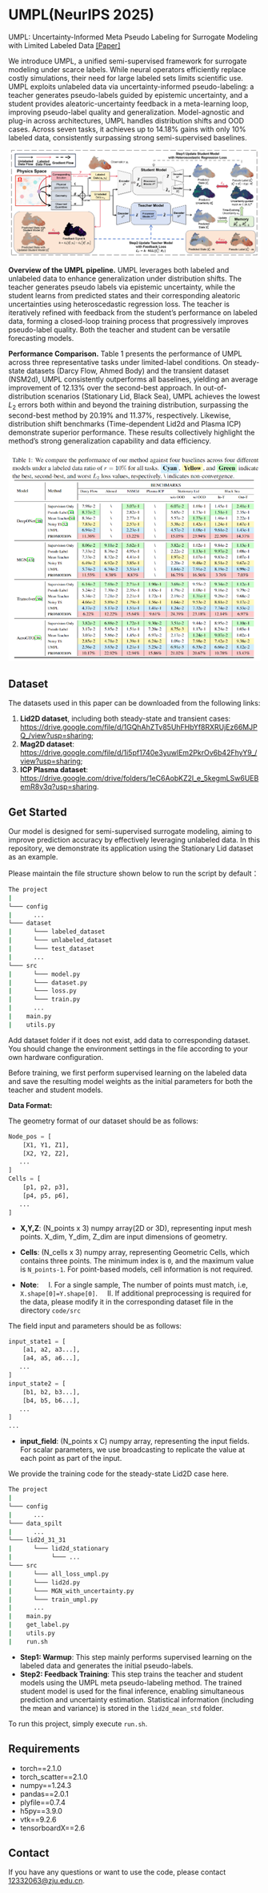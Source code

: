 # UMPL(NeurIPS 2025)

UMPL: Uncertainty-Informed Meta Pseudo Labeling for Surrogate Modeling with Limited Labeled Data [[Paper]](https://neurips.cc/virtual/2025/poster/118229)

We introduce UMPL, a unified semi-supervised framework for surrogate modeling under scarce labels. While neural operators efficiently replace costly simulations, their need for large labeled sets limits scientific use. UMPL exploits unlabeled data via uncertainty-informed pseudo-labeling: a teacher generates pseudo-labels guided by epistemic uncertainty, and a student provides aleatoric-uncertainty feedback in a meta-learning loop, improving pseudo-label quality and generalization. Model-agnostic and plug-in across architectures, UMPL handles distribution shifts and OOD cases. Across seven tasks, it achieves up to 14.18% gains with only 10% labeled data, consistently surpassing strong semi-supervised baselines.

![Method Image](figs/fig1.png)

**Overview of the UMPL pipeline.** UMPL leverages both labeled and unlabeled data to enhance generalization under distribution shifts. The teacher generates pseudo labels via epistemic uncertainty, while the student learns from predicted states and their corresponding aleatoric uncertainties using heteroscedastic regression loss. The teacher is iteratively refined with feedback from the student’s performance on labeled data, forming a closed-loop training process that progressively improves pseudo-label quality. Both the teacher and student can be versatile forecasting models.


**Performance Comparison.** Table 1 presents the performance of UMPL across three representative tasks under limited-label conditions. On steady-state datasets (Darcy Flow, Ahmed Body) and the transient dataset (NSM2d), UMPL consistently outperforms all baselines, yielding an average improvement of $12.13\%$ over the second-best approach. In out-of-distribution scenarios (Stationary Lid, Black Sea), UMPL achieves the lowest $L_2$ errors both within and beyond the training distribution, surpassing the second-best method by $20.19\%$ and $11.37\%$, respectively. Likewise, distribution shift benchmarks (Time-dependent Lid2d and Plasma ICP) demonstrate superior performance. These results collectively highlight the method’s strong generalization capability and data efficiency.

<p align="center">
  <img src="figs/fig2.png" alt="Result Image" />
</p>

## Dataset

The datasets used in this paper can be downloaded from the following links:

1. **Lid2D dataset**, including both steady-state and transient cases: https://drive.google.com/file/d/1GQhAhZTv85UhFHbYf8RXRUjEz66MJPQ_/view?usp=sharing;
2. **Mag2D dataset**: https://drive.google.com/file/d/1i5pf1740e3yuwlEm2PkrOv6b42FhyY9_/view?usp=sharing;
3. **ICP Plasma dataset**: https://drive.google.com/drive/folders/1eC6AobKZ2l_e_5kegmLSw6UEBemR8v3q?usp=sharing.


## Get Started

Our model is designed for semi-supervised surrogate modeling, aiming to improve prediction accuracy by effectively leveraging unlabeled data. In this repository, we demonstrate its application using the Stationary Lid dataset as an example.

 Please maintain the file structure shown below to run the script by default：

```sh
The project
|
└─── config
|      ...
└─── dataset
|      └─── labeled_dataset
|      └─── unlabeled_dataset
|      └─── test_dataset
|      ...
└─── src
|      └─── model.py
|      └─── dataset.py
|      └─── loss.py
|      └─── train.py
|      ...
|    main.py
|    utils.py
```


Add dataset folder if it does not exist, add data to corresponding dataset. You should change the environment settings in the file according to your own hardware configuration.

Before training, we first perform supervised learning on the labeled data and save the resulting model weights as the initial parameters for both the teacher and student models.


**Data Format:**

The geometry format of our dataset should be as follows:

```python
Node_pos = [
    [X1, Y1, Z1],
    [X2, Y2, Z2],
   ...
]
Cells = [
    [p1, p2, p3],
    [p4, p5, p6],
   ...
]
```
- **X,Y,Z**: (N_points x 3) numpy array(2D or 3D), representing input mesh points. X_dim, Y_dim, Z_dim are input dimensions of geometry.

- **Cells**: (N_cells x 3) numpy array, representing Geometric Cells, which contains three points. The minimum index is `0`, and the maximum value is `N_points-1`. For point-based models, cell information is not required.

- **Note**:
    I. For a single sample, The number of points must match, i.e, ``X.shape[0]=Y.shape[0]``.
    II. If additional preprocessing is required for the data, please modify it in the corresponding dataset file in the directory `code/src`

The field input and parameters should be as follows:

```python
input_state1 = [
    [a1, a2, a3...],
    [a4, a5, a6...],
   ...
]
input_state2 = [
    [b1, b2, b3...],
    [b4, b5, b6...],
   ...
]
...
```
- **input_field**: (N_points x C) numpy array, representing the input fields. For scalar parameters, we use broadcasting to replicate the value at each point as part of the input.

We provide the training code for the steady-state Lid2D case here.

```sh
The project
|
└─── config
|      ...
└─── data_spilt
|      ...
└─── lid2d_31_31
|      └─── lid2d_stationary
|           └─── ...
└─── src
|      └─── all_loss_umpl.py
|      └─── lid2d.py
|      └─── MGN_with_uncertainty.py
|      └─── train_umpl.py
|      ...
|    main.py
|    get_label.py
|    utils.py
|    run.sh
```

- **Step1: Warmup**:  This step mainly performs supervised learning on the labeled data and generates the initial pseudo-labels.
- **Step2: Feedback Training**:  This step trains the teacher and student models using the UMPL meta pseudo-labeling method. The trained student model is used for the final inference, enabling simultaneous prediction and uncertainty estimation. Statistical information (including the mean and variance) is stored in the `lid2d_mean_std` folder.

To run this project, simply execute `run.sh`.


## Requirements

- torch==2.1.0
- torch_scatter==2.1.0
- numpy==1.24.3
- pandas==2.0.1
- plyfile==0.7.4
- h5py==3.9.0
- vtk==9.2.6
- tensorboardX==2.6

## Contact
If you have any questions or want to use the code, please contact 12332063@zju.edu.cn.



